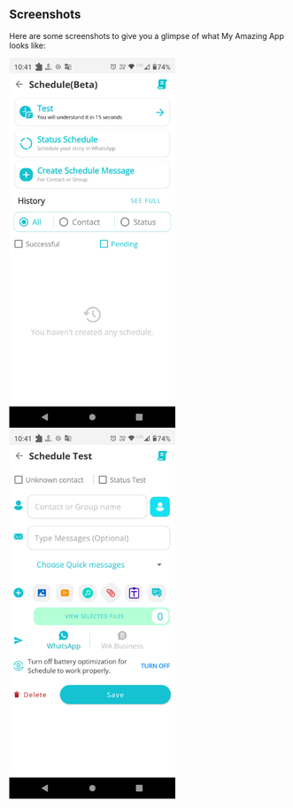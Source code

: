 ## Screenshots

Here are some screenshots to give you a glimpse of what My Amazing App looks like:


<p float="left">
  <img src="Screenshots/Screenshot_20240320-224143.png" width="300" />
  <img src="Screenshots/Screenshot_20240320-224153.png" width="300" /> 
</p>

